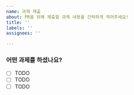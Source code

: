 ```yaml
---
name: 과제 제출
about: PR을 위해 제출할 과제 내용을 간략하게 적어주세요!
title: ''
labels: ''
assignees: ''

---
```


### 어떤 과제를 하셨나요?
- [ ] TODO
- [ ] TODO
- [ ] TODO

